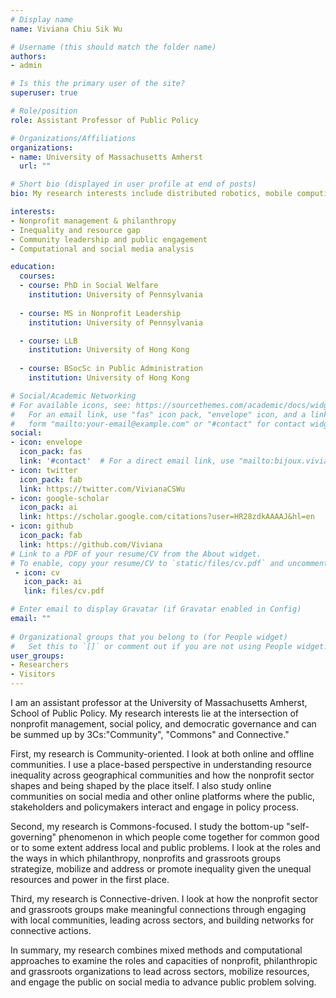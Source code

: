 ```yaml
---
# Display name
name: Viviana Chiu Sik Wu

# Username (this should match the folder name)
authors:
- admin

# Is this the primary user of the site?
superuser: true

# Role/position
role: Assistant Professor of Public Policy

# Organizations/Affiliations
organizations:
- name: University of Massachusetts Amherst
  url: ""

# Short bio (displayed in user profile at end of posts)
bio: My research interests include distributed robotics, mobile computing and programmable matter.

interests:
- Nonprofit management & philanthropy
- Inequality and resource gap
- Community leadership and public engagement
- Computational and social media analysis

education:
  courses:
  - course: PhD in Social Welfare
    institution: University of Pennsylvania
 
  - course: MS in Nonprofit Leadership
    institution: University of Pennsylvania

  - course: LLB 
    institution: University of Hong Kong
    
  - course: BSocSc in Public Administration
    institution: University of Hong Kong

# Social/Academic Networking
# For available icons, see: https://sourcethemes.com/academic/docs/widgets/#icons
#   For an email link, use "fas" icon pack, "envelope" icon, and a link in the
#   form "mailto:your-email@example.com" or "#contact" for contact widget.
social:
- icon: envelope
  icon_pack: fas
  link: '#contact'  # For a direct email link, use "mailto:bijoux.viviana@gmail.com".
- icon: twitter
  icon_pack: fab
  link: https://twitter.com/VivianaCSWu
- icon: google-scholar
  icon_pack: ai
  link: https://scholar.google.com/citations?user=HR28zdkAAAAJ&hl=en
- icon: github
  icon_pack: fab
  link: https://github.com/Viviana
# Link to a PDF of your resume/CV from the About widget.
# To enable, copy your resume/CV to `static/files/cv.pdf` and uncomment the lines below.  
 - icon: cv
   icon_pack: ai
   link: files/cv.pdf

# Enter email to display Gravatar (if Gravatar enabled in Config)
email: ""
  
# Organizational groups that you belong to (for People widget)
#   Set this to `[]` or comment out if you are not using People widget.  
user_groups:
- Researchers
- Visitors
---
```


I am an assistant professor at the University of Massachusetts Amherst, School of Public Policy. My research interests lie at the intersection of nonprofit management, social policy, and democratic governance and can be summed up by 3Cs:"Community", "Commons" and Connective." 

First, my research is Community-oriented. I look at both online and offline communities. I use a place-based perspective in understanding resource inequality across geographical communities and how the nonprofit sector shapes and being shaped by the place itself. I also study online communities on social media and other online platforms where the public, stakeholders and policymakers interact and engage in policy process. 

Second, my research is Commons-focused. I study the bottom-up "self-governing" phenomenon in which people come together for common good or to some extent address local and public problems. I look at the roles and the ways in which philanthropy, nonprofits and grassroots groups strategize, mobilize and address or promote inequality given the unequal resources and power in the first place.

Third, my research is Connective-driven. I look at how the nonprofit sector and grassroots groups make meaningful connections through engaging with local communities, leading across sectors, and building networks for connective actions.

In summary, my research combines mixed methods and computational approaches to examine the roles and capacities of nonprofit, philanthropic and grassroots organizations to lead across sectors, mobilize resources, and engage the public on social media to advance public problem solving.
